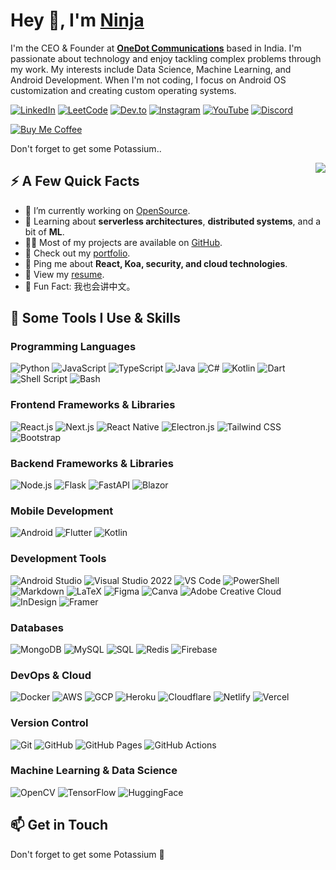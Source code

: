 # Hey 👋, I'm [Ninja](https://ninjaonsteroids.me/)

I'm the CEO & Founder at **[OneDot Communications](https://onedotcommunications.cloud)** based in India. I'm passionate about technology and enjoy tackling complex problems through my work. My interests include Data Science, Machine Learning, and Android Development. When I'm not coding, I focus on Android OS customization and creating custom operating systems.

<p align="left">
  <a href="https://linkedin.com/in/divith-s"><img src="https://img.shields.io/badge/-@divith--s-0A66C2?style=flat-square&logo=LinkedIn&logoColor=white&link=https://linkedin.com/in/divith-s" alt="LinkedIn"></a>
  <a href="https://leetcode.com/Divith023"><img src="https://img.shields.io/badge/-@Divith023-FFA116?style=flat-square&logo=LeetCode&logoColor=black&link=https://leetcode.com/Divith023" alt="LeetCode"></a>
  <a href="https://dev.to/divithselvam"><img src="https://img.shields.io/badge/-@divithselvam-0A0A0A?style=flat-square&logo=dev.to&logoColor=white&link=https://dev.to/divithselvam" alt="Dev.to"></a>
  <a href="https://instagram.com/ninja_qiqi"><img src="https://img.shields.io/badge/-@ninja__qiqi-E4405F?style=flat-square&logo=Instagram&logoColor=white&link=https://instagram.com/ninja_qiqi" alt="Instagram"></a>
  <a href="https://www.youtube.com/c/divithselvam"><img src="https://img.shields.io/badge/-@divithselvam-FF0000?style=flat-square&logo=YouTube&logoColor=white&link=https://www.youtube.com/c/divithselvam" alt="YouTube"></a>
  <a href="https://discord.gg/ninja_on_steroids"><img src="https://img.shields.io/badge/-@ninja__steroids-7289DA?style=flat-square&logo=Discord&logoColor=white&link=https://discord.gg/ninja_on_steroids" alt="Discord"></a>
</p>
<p>
  <a href="https://www.buymeacoffee.com/ninjaonsteroids"><img src="https://img.shields.io/badge/-Buy%20Me%20Coffee-FFDD00?style=flat-square&logo=buymeacoffee&logoColor=black&link=https://www.buymeacoffee.com/ninjaonsteroids" alt="Buy Me Coffee"></a>
</p>

<p>Don't forget to get some Potassium..</p>
<img align="right" src="https://media1.giphy.com/media/13HgwGsXF0aiGY/giphy.gif" />

## ⚡️ A Few Quick Facts
- 🔭 I’m currently working on [OpenSource](https://github.com/Divith123/OpenSource-Ninja).
- 🧐 Learning about **serverless architectures**, **distributed systems**, and a bit of **ML**.
- 👨‍💻 Most of my projects are available on [GitHub](https://github.com/Divith123?tab=repositories).
- 📝 Check out my [portfolio](https://ninjaonsteroids.me).
- 💬 Ping me about **React, Koa, security, and cloud technologies**.
- 📄 View my [resume](https://www.ninjaonsteroids.me/resume/ninja-resume.pdf).
- 🎉 Fun Fact: 我也会讲中文。

## 🚀 Some Tools I Use & Skills

### **Programming Languages**
![Python](https://img.shields.io/badge/Python-3670A0?style=flat&logo=python&logoColor=ffdd54)
![JavaScript](https://img.shields.io/badge/JavaScript-323330?style=flat&logo=javascript&logoColor=F7DF1E)
![TypeScript](https://img.shields.io/badge/TypeScript-3178C6?style=flat&logo=typescript&logoColor=white)
![Java](https://img.shields.io/badge/Java-007396?style=flat&logo=java&logoColor=white)
![C#](https://img.shields.io/badge/C%23-239120?style=flat&logo=csharp&logoColor=white)
![Kotlin](https://img.shields.io/badge/Kotlin-7F52FF?style=flat&logo=kotlin&logoColor=white)
![Dart](https://img.shields.io/badge/Dart-0175C2?style=flat&logo=dart&logoColor=white)
![Shell Script](https://img.shields.io/badge/Shell_Script-89E051?style=flat&logo=gnu-bash&logoColor=white)
![Bash](https://img.shields.io/badge/Bash-4EAA25?style=flat&logo=gnu-bash&logoColor=white)

### **Frontend Frameworks & Libraries**
![React.js](https://img.shields.io/badge/React.js-20232A?style=flat&logo=react&logoColor=61DAFB)
![Next.js](https://img.shields.io/badge/Next.js-000000?style=flat&logo=next.js&logoColor=white)
![React Native](https://img.shields.io/badge/React_Native-61DAFB?style=flat&logo=react&logoColor=black)
![Electron.js](https://img.shields.io/badge/Electron-47848F?style=flat&logo=electron&logoColor=white)
![Tailwind CSS](https://img.shields.io/badge/Tailwind_CSS-38B2AC?style=flat&logo=tailwind-css&logoColor=white)
![Bootstrap](https://img.shields.io/badge/Bootstrap-7952B3?style=flat&logo=bootstrap&logoColor=white)

### **Backend Frameworks & Libraries**
![Node.js](https://img.shields.io/badge/Node.js-339933?style=flat&logo=node.js&logoColor=white)
![Flask](https://img.shields.io/badge/Flask-000000?style=flat&logo=flask&logoColor=white)
![FastAPI](https://img.shields.io/badge/FastAPI-009688?style=flat&logo=fastapi&logoColor=white)
![Blazor](https://img.shields.io/badge/Blazor-512BD4?style=flat&logo=blazor&logoColor=white)

### **Mobile Development**
![Android](https://img.shields.io/badge/Android-3DDC84?style=flat&logo=android&logoColor=white)
![Flutter](https://img.shields.io/badge/Flutter-02569B?style=flat&logo=flutter&logoColor=white)
![Kotlin](https://img.shields.io/badge/Kotlin-7F52FF?style=flat&logo=kotlin&logoColor=white)

### **Development Tools**
![Android Studio](https://img.shields.io/badge/Android_Studio-3DDC84?style=flat&logo=android-studio&logoColor=white)
![Visual Studio 2022](https://img.shields.io/badge/Visual_Studio-5C2D91?style=flat&logo=visual-studio&logoColor=white)
![VS Code](https://img.shields.io/badge/VS_Code-007ACC?style=flat&logo=visual-studio-code&logoColor=white)
![PowerShell](https://img.shields.io/badge/PowerShell-5391FE?style=flat&logo=powershell&logoColor=white)
![Markdown](https://img.shields.io/badge/Markdown-000000?style=flat&logo=markdown&logoColor=white)
![LaTeX](https://img.shields.io/badge/LaTeX-008080?style=flat&logo=latex&logoColor=white)
![Figma](https://img.shields.io/badge/Figma-F24E1E?style=flat&logo=figma&logoColor=white)
![Canva](https://img.shields.io/badge/Canva-00C4CC?style=flat&logo=canva&logoColor=white)
![Adobe Creative Cloud](https://img.shields.io/badge/Adobe_CC-FF0000?style=flat&logo=adobe-creative-cloud&logoColor=white)
![InDesign](https://img.shields.io/badge/InDesign-FF9A00?style=flat&logo=adobe-indesign&logoColor=white)
![Framer](https://img.shields.io/badge/Framer-000000?style=flat&logo=framer&logoColor=white)

### **Databases**
![MongoDB](https://img.shields.io/badge/MongoDB-47A248?style=flat&logo=mongodb&logoColor=white)
![MySQL](https://img.shields.io/badge/MySQL-4479A1?style=flat&logo=mysql&logoColor=white)
![SQL](https://img.shields.io/badge/SQL-4479A1?style=flat&logo=mysql&logoColor=white)
![Redis](https://img.shields.io/badge/Redis-DC382D?style=flat&logo=redis&logoColor=white)
![Firebase](https://img.shields.io/badge/Firebase-FFCA28?style=flat&logo=firebase&logoColor=white)

### **DevOps & Cloud**
![Docker](https://img.shields.io/badge/Docker-2496ED?style=flat&logo=docker&logoColor=white)
![AWS](https://img.shields.io/badge/AWS-232F3E?style=flat&logo=amazon-aws&logoColor=white)
![GCP](https://img.shields.io/badge/GCP-4285F4?style=flat&logo=google-cloud&logoColor=white)
![Heroku](https://img.shields.io/badge/Heroku-430098?style=flat&logo=heroku&logoColor=white)
![Cloudflare](https://img.shields.io/badge/Cloudflare-F38020?style=flat&logo=cloudflare&logoColor=white)
![Netlify](https://img.shields.io/badge/Netlify-00C7B7?style=flat&logo=netlify&logoColor=white)
![Vercel](https://img.shields.io/badge/Vercel-000000?style=flat&logo=vercel&logoColor=white)

### **Version Control**
![Git](https://img.shields.io/badge/Git-F05032?style=flat&logo=git&logoColor=white)
![GitHub](https://img.shields.io/badge/GitHub-181717?style=flat&logo=github&logoColor=white)
![GitHub Pages](https://img.shields.io/badge/GitHub_Pages-181717?style=flat&logo=github-pages&logoColor=white)
![GitHub Actions](https://img.shields.io/badge/GitHub_Actions-2088FF?style=flat&logo=github-actions&logoColor=white)

### **Machine Learning & Data Science**
![OpenCV](https://img.shields.io/badge/OpenCV-5C3EE8?style=flat&logo=opencv&logoColor=white)
![TensorFlow](https://img.shields.io/badge/TensorFlow-FF6F00?style=flat&logo=tensorflow&logoColor=white)
![HuggingFace](https://img.shields.io/badge/HuggingFace-F77F00?style=flat&logo=huggingface&logoColor=white)

## 📫 Get in Touch
Don't forget to get some Potassium 🍌

